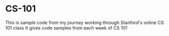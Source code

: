 # CS-101
This is sample code from my journey working through Stanford's online CS 101 class
It gives code samples from each week of CS 101
